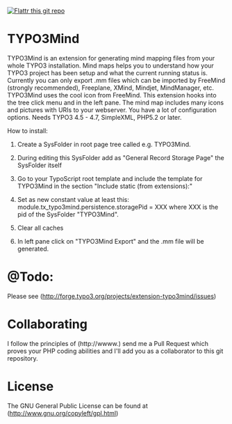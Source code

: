 [![Flattr this git repo](http://api.flattr.com/button/flattr-badge-large.png)](https://flattr.com/submit/auto?user_id=SchumacherFM&url=https://github.com/SchumacherFM/TYPO3Mind&title=TYPO3Mind&language=en_GB&tags=github&category=software)

TYPO3Mind
=========

TYPO3Mind is an extension for generating mind mapping files from your whole
TYPO3 installation. Mind maps helps you to understand how your TYPO3 project
has been setup and what the current running status is. Currently you can only
export .mm files which can be imported by FreeMind (strongly recommended),
Freeplane, XMind, Mindjet, MindManager, etc. TYPO3Mind uses the cool icon
from FreeMind. This extension hooks into the tree click menu and in the left
pane. The mind map includes many icons and pictures with URIs to your
webserver. You have a lot of configuration options.
Needs TYPO3 4.5 - 4.7, SimpleXML, PHP5.2 or later.


How to install:

1. Create a SysFolder in root page tree called e.g. TYPO3Mind.

2. During editing this SysFolder add as "General Record Storage Page" the
	SysFolder itself

3. Go to your TypoScript root template and include the template for TYPO3Mind
	in the section "Include static (from extensions):"

4. Set as new constant value at least this:
	module.tx_typo3mind.persistence.storagePid = XXX
	where XXX is the pid of the SysFolder "TYPO3Mind".

5. Clear all caches

6. In left pane click on "TYPO3Mind Export" and the .mm file will be generated.

@Todo:
======
Please see (http://forge.typo3.org/projects/extension-typo3mind/issues)

Collaborating
=============

I follow the principles of (http://wwww.) send me a Pull Request which proves your
PHP coding abilities and I'll add you as a collaborator to this git repository.

License
=======

The GNU General Public License can be found at (http://www.gnu.org/copyleft/gpl.html)
